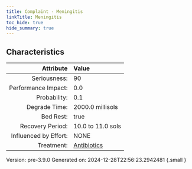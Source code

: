 ```yaml
---
title: Complaint - Meningitis
linkTitle: Meningitis
toc_hide: true
hide_summary: true
---
```


## Characteristics

| Attribute      | Value |
|--------:|:------|
|Seriousness:|90|
|Performance Impact:|0.0|
|Probability:|0.1|
|Degrade Time:|2000.0 millisols|
|Bed Rest:|true|
|Recovery Period:|10.0 to 11.0 sols|
|Influenced by Effort:|NONE|
|Treatment:|[Antibiotics](/docs/definitions/treatment/antibiotics)|
 

Version: pre-3.9.0 Generated on: 2024-12-28T22:56:23.2942481
{.small }